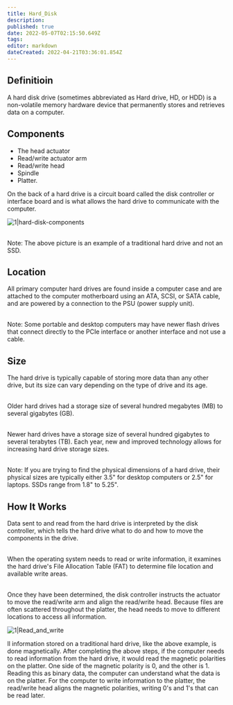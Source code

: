```yaml
---
title: Hard_Disk
description: 
published: true
date: 2022-05-07T02:15:50.649Z
tags: 
editor: markdown
dateCreated: 2022-04-21T03:36:01.854Z
---
```


## Definitioin 
A hard disk drive (sometimes abbreviated as Hard drive, HD, or HDD) is a non-volatile memory hardware device that permanently stores and retrieves data on a computer.

## Components

- The head actuator
- Read/write actuator arm
- Read/write head
- Spindle
- Platter.

On the back of a hard drive is a circuit board called the disk controller or interface board and is what allows the hard drive to communicate with the computer.

![1|hard-disk-components](/images/8/88/Hard-disk-components.png)

<br> Note: The above picture is an example of a traditional hard drive and not an SSD.</br>

## Location

All primary computer hard drives are found inside a computer case and are attached to the computer motherboard using an ATA, SCSI, or SATA cable, and are powered by a connection to the PSU (power supply unit).

<br> Note: Some portable and desktop computers may have newer flash drives that connect directly to the PCIe interface or another interface and not use a cable.</br>

## Size

The hard drive is typically capable of storing more data than any other drive, but its size can vary depending on the type of drive and its age.

<br> Older hard drives had a storage size of several hundred megabytes (MB) to several gigabytes (GB). </br>

<br> Newer hard drives have a storage size of several hundred gigabytes to several terabytes (TB). Each year, new and improved technology allows for increasing hard drive storage sizes.</br>

<br> Note: If you are trying to find the physical dimensions of a hard drive, their physical sizes are typically either 3.5" for desktop computers or 2.5" for laptops. SSDs range from 1.8" to 5.25".</br>

## How It Works

Data sent to and read from the hard drive is interpreted by the disk controller, which tells the hard drive what to do and how to move the components in the drive. 

<br> When the operating system needs to read or write information, it examines the hard drive's File Allocation Table (FAT) to determine file location and available write areas.</br>

<br> Once they have been determined, the disk controller instructs the actuator to move the read/write arm and align the read/write head. Because files are often scattered throughout the platter, the head needs to move to different locations to access all information.</br>

![1|Read_and_write](/images/6/6b/Read_and_write.png)

ll information stored on a traditional hard drive, like the above example, is done magnetically. After completing the above steps, if the computer needs to read information from the hard drive, it would read the magnetic polarities on the platter. One side of the magnetic polarity is 0, and the other is 1. Reading this as binary data, the computer can understand what the data is on the platter. For the computer to write information to the platter, the read/write head aligns the magnetic polarities, writing 0's and 1's that can be read later.